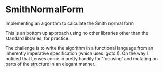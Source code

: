 SmithNormalForm
===============

Implementing an algorithm to calculate the Smith normal form


This is an bottom up approach using no other libraries other than the standard libraries,
for practice.

The challenge is to write the algorithm in a functional language from an inherently
imperative specification (which uses 'goto'!). On the way I noticed that Lenses come
in pretty handily for 'focusing' and mutating on parts of the structure in an elegant
manner.
